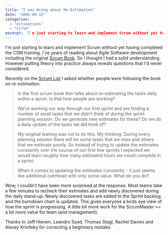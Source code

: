 ```yaml
---
title: "I was Wrong about Re-Estimation"
date: "2006-09-12"
categories: 
  - "estimations"
  - "scrum"
excerpt: 'I'm just starting to learn and implement Scrum without yet having completed the CSM'
---
```


I'm just starting to learn and implement Scrum without yet having completed the CSM training. I've years of reading about Agile Software development including the original [Scrum Book](https://www.amazon.com/Agile-Software-Development-SCRUM-Schwaber/dp/0130676349/&tag=notesfromatoo-20). So I thought I had a solid understanding. However putting theory into practice always reveals questions that I'd never considered.

Recently on the [Scrum List](https://groups.yahoo.com/group/scrumdevelopment/) I asked whether people were following the book on re-estimation:

> In the first scrum book Ken talks about re-estimating the tasks daily within a sprint. Is that how people are working?
> 
> We're working our way through our first sprint and are finding a number of small tasks that we didn't think of during the sprint planning session. Do we generate new estimates for these? Do we do a daily update of the tasks we did think of?
> 
> My original leaning was not to do this. My thinking: During every planning session there will be some tasks that we miss and others that we estimate poorly. So instead of trying to update the estimates constantly over the course of our first few sprints I expected we would learn roughly how many estimated hours we could complete in a sprint.
> 
> When it comes to updating the estimates constantly - it just seems like additional overhead with only some value. What do you do?

Wow, I couldn't have been more surprised at the response. Most teams take a few minutes to recheck their estimates and add newly discovered during the daily stand-up. Newly discovered tasks are added to the Sprint backlog and the burndown chart is updated. This gives everyone a birds eye view of how the sprint is progressing. A little bit more work for the ScrumMaster == a lot more value for team (and management).

Thanks to Jeff Hienen, Leandro Saad, Thomas Stagl, Rachel Davies and Alexey Krivitsky for correcting a beginners mistake.
